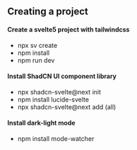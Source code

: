 ## Creating a project

#### Create a svelte5 project with tailwindcss
- npx sv create
- npm install 
- npm run dev

#### Install ShadCN UI component library
- npx shadcn-svelte@next init
- npm install lucide-svelte
- npx shadcn-svelte@next add (all)

#### Install dark-light mode
- npm install mode-watcher
